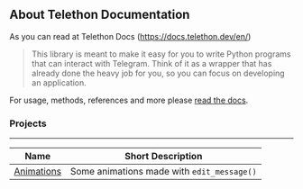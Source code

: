 ## About Telethon Documentation

As you can read at Telethon Docs (https://docs.telethon.dev/en/)
> This library is meant to make it easy for you to write Python programs that can interact with Telegram. Think of it as a wrapper that has already done the heavy job for you, so you can focus on developing an application.

For usage, methods, references and more please [read the docs](https://docs.telethon.dev/en/).

### Projects

---
| Name			                         | Short Description                                     | 
|----------------------------------------|-------------------------------------------------------| 
| [Animations]()                         | Some animations made with `edit_message()` |
